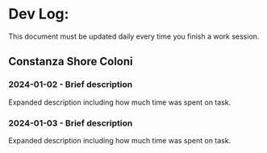# Dev Log:

This document must be updated daily every time you finish a work session.

## Constanza Shore Coloni

### 2024-01-02 - Brief description
Expanded description including how much time was spent on task.

### 2024-01-03 - Brief description
Expanded description including how much time was spent on task.
